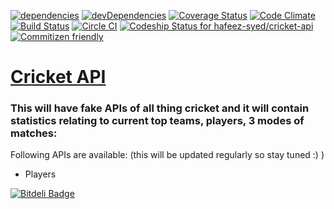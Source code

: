 [![dependencies](https://david-dm.org/hafeez-syed/cricket-api.svg)](https://david-dm.org/hafeez-syed/cricket-api) 
[![devDependencies](https://david-dm.org/hafeez-syed/cricket-api.svg)](https://david-dm.org/hafeez-syed/cricket-api#info=devDependencies) 
[![Coverage Status](https://coveralls.io/repos/feeziman007/cricket-api/badge.svg?branch=master&service=github)](https://coveralls.io/github/hafeez-syed/cricket-api?branch=master) 
[![Code Climate](https://codeclimate.com/github/hafeez-syed/cricket-api/badges/gpa.svg)](https://codeclimate.com/github/hafeez-syed/cricket-api) 
[![Build Status](https://travis-ci.org/hafeez-syed/cricket-api.svg?branch=master)](https://travis-ci.org/hafeez-syed/cricket-api) 
[![Circle CI](https://circleci.com/gh/hafeez-syed/cricket-api/tree/master.svg?style=svg)](https://circleci.com/gh/hafeez-syed/cricket-api/tree/master) 
[![Codeship Status for hafeez-syed/cricket-api](https://codeship.com/projects/c32fbd90-2e98-0133-bfb7-3a2a4d3529b0/status?branch=master)](https://codeship.com/projects/99151) 
[![Commitizen friendly](https://img.shields.io/badge/commitizen-friendly-brightgreen.svg)](http://commitizen.github.io/cz-cli/)



[Cricket API](https://github.com/hafeez-syed/cricket-api) 
=====

### This will have fake APIs of all thing cricket and it will contain statistics relating to current top teams, players, 3 modes of matches:

Following APIs are available: (this will be updated regularly so stay tuned :) )

-  Players


[![Bitdeli Badge](https://d2weczhvl823v0.cloudfront.net/hafeez-syed/cricket-api/trend.png)](https://bitdeli.com/free "Bitdeli Badge")

